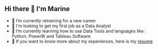 ## Hi there 👋 I'm Marine

- 🔭 I’m currently retraining for a new career
- 💭 I'm looking to get my first job as a Data Analyst
- 🌱 I’m currently learning how to use Data Tools and languages like : Python, PowerBi and Tableau Software
- 📄 If you want to know more about my experiences, here is my [resume](https://github.com/MarineM-git/MarIneM-git/blob/main/Marine%20MINE_CV-2024.pdf)




<!--
**MarineM-git/MarIneM-git** is a ✨ _special_ ✨ repository because its `README.md` (this file) appears on your GitHub profile.

Here are some ideas to get you started:

- 🔭 I’m currently working on ...
- 🌱 I’m currently learning ...
- 👯 I’m looking to collaborate on ...
- 🤔 I’m looking for help with ...
- 💬 Ask me about ...
- 📫 How to reach me: ...
- 😄 Pronouns: ...
- ⚡ Fun fact: ...
-->
